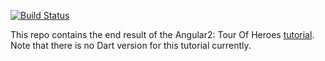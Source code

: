 <a href="https://travis-ci.org/ng2_dart_samples/angular2_tour_of_heroes"><img src="https://travis-ci.org/kasperpeulen/mathjax.dart.svg?branch=master" alt="Build Status" /></a>

This repo contains the end result of the Angular2: Tour Of Heroes [tutorial](https://angular.io/docs/ts/latest/tutorial/). Note that there is no Dart version for this tutorial currently.
